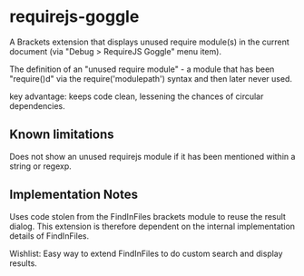 requirejs-goggle
================

A Brackets extension that displays unused require module(s) in the
current document (via "Debug > RequireJS Goggle" menu item).

The definition of an "unused require module" - a module
that has been "require()d" via the require('modulepath') syntax and
then later never used. 

key advantage: keeps code clean, lessening the chances of circular
dependencies.

## Known limitations

Does not show an unused requirejs module if it has been mentioned
within a string or regexp.

## Implementation Notes 

Uses code stolen from the FindInFiles brackets module to reuse the
result dialog. This extension is therefore dependent on the internal
implementation details of FindInFiles.

Wishlist: Easy way to extend FindInFiles to do custom search and
display results.